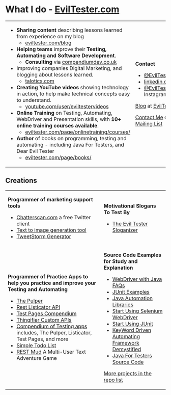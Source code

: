 # What I do - [EvilTester.com](https://eviltester.com)

<table>
<tr><td>    

- **Sharing content** describing lessons learned from experience on my blog
    - [eviltester.com/blog](https://eviltester.com/blog)
- **Helping teams** improve their **Testing, Automating and Software Development**.
    - **Consulting** via [compendiumdev.co.uk](https://compendiumdev.co.uk)
- Improving companies Digital Marketing, and blogging about lessons learned.
    - [talotics.com](https://talotics.com)
- **Creating YouTube videos** showing technology in action, to help make technical concepts easy to understand.
    - [youtube.com/user/eviltestervideos](https://youtube.com/user/eviltestervideos)
- **Online Training** on Testing, Automating, WebDriver and Presentation skills, with **10+ online training courses available**.
    - [eviltester.com/page/onlinetraining/courses/](https://www.eviltester.com/page/onlinetraining/courses/)
- **Author** of books on programming, testing and automating - including Java For Testers, and Dear Evil Tester
    - [eviltester.com/page/books/](https://www.eviltester.com/page/books/)
</td>
<td>

**Contact**

- [@EvilTester](https://twitter.com/eviltester) on Twitter
- [linkedin.com/in/eviltester](https://www.linkedin.com/in/eviltester/)
- [@EvilTester](https://www.instagram.com/eviltester/) on Instagram

[Blog](https://eviltester.com/blog) at [EvilTester.com](https://eviltester.com)

[Contact Me](https://www.eviltester.com/page/contact/) or [Join my Mailing List](https://www.eviltester.com/page/emaillist/)
</td>
</tr>
</table>

## Creations

<table>
<tr><td>  

**Programmer of marketing support tools**

- [Chatterscan.com](https://chatterscan.com) a free Twitter client
- [Text to image generation tool](https://talotics.com/apps/textimagertool/text-imager-tool/)
- [TweetStorm Generator](https://talotics.com/apps/tweetstormer/tweetstorm-tool/)

</td><td>

**Motivational Slogans To Test By**

- [The Evil Tester Sloganizer](https://www.eviltester.com/sloganizer)

</td>
</tr>
<tr>
<td>
    
**Programmer of Practice Apps to help you practice and improve your Testing and Automating**

- [The Pulper](https://thepulper.herokuapp.com)
- [Rest Listicator API](http://rest-list-system.herokuapp.com/listicator/)
- [Test Pages Compendium](https://testpages.herokuapp.com/)
- [Thingifier Custom APIs](https://apithingifier.herokuapp.com/)
- [Compendium of Testing apps](https://github.com/eviltester/TestingApp) includes, The Pulper, Listicator, Test Pages, and more
- [Simple Todo List](https://eviltester.github.io/simpletodolist/todolists.html)
- [REST Mud](https://www.compendiumdev.co.uk/page.php?title=restmud) A Multi-User Text Adventure Game

</td><td>
    
**Source Code Examples for Study and Explanation**

- [WebDriver with Java FAQs](https://github.com/eviltester/webdriverjavafaqs)
- [JUnit Examples](https://github.com/eviltester/junitexamples)
- [Java Automation Libraries](https://github.com/eviltester/libraryexamples)
- [Start Using Selenium WebDriver](https://github.com/eviltester/startUsingSeleniumWebDriver)
- [Start Using JUnit](https://github.com/eviltester/startUsingJavaJUnit)
- [KeyWord Driven Automating Framework Demystified](https://github.com/eviltester/keywordDrivenAutomatingDrafts)
- [Java For Testers Source Code](https://github.com/eviltester/javaForTestersCode)
    
[More projects in the repo list](https://github.com/eviltester?tab=repositories)

</td>
</tr>
</table>


